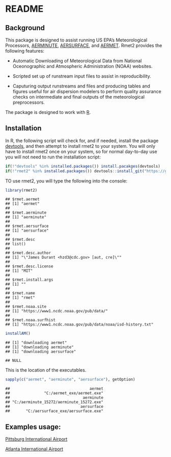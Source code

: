 README
================

## Background

This package is designed to assist running US EPA’s Meteorological
Processors,
[AERMINUTE](https://www3.epa.gov/scram001/metobsdata_procaccprogs.htm),
[AERSURFACE](https://www3.epa.gov/ttn/scram/dispersion_related.htm#aersurface),
and [AERMET](https://www3.epa.gov/scram001/metobsdata_procaccprogs.htm).
Rmet2 provides the following features:

-   Automatic Downloading of Meteorological Data from National
    Oceonographic and Atmospheric Administration (NOAA) websites.

-   Scripted set up of runstream input files to assist in
    reproducibility.

-   Caputuring output runstreams and files and producing tables and
    figures useful for air dispersion modelers to perform quality
    assurance checks on intermediate and final outputs of the
    meteorological preprocessors.

The package is designed to work with [R](www.r-project.org).

## Installation

In R, the following script will check for, and if needed, install the
package
[devtools](https://cran.r-project.org/web/packages/devtools/index.html),
and then attempt to install rmet2 to your system. You will only have to
install rmet2 once on your system, so for normal day-to-day use you will
not need to run the installation script:

``` r
if(!"devtools" %in% installed.packages()) install.pacakges(devtools)
if(!"rmet2" %in% installed.packages()) devtools::install_git("https://github.com/YoJimboDurant/rmet2")
```

TO use rmet2, you will type the following into the console:

``` r
library(rmet2)
```

    ## $rmet.aermet
    ## [1] "aermet"
    ## 
    ## $rmet.aerminute
    ## [1] "aerminute"
    ## 
    ## $rmet.aersurface
    ## [1] "aersurface"
    ## 
    ## $rmet.desc
    ## list()
    ## 
    ## $rmet.desc.author
    ## [1] "\"James Durant <hzd3@cdc.gov> [aut, cre]\""
    ## 
    ## $rmet.desc.license
    ## [1] "MIT"
    ## 
    ## $rmet.install.args
    ## [1] ""
    ## 
    ## $rmet.name
    ## [1] "rmet"
    ## 
    ## $rmet.noaa.site
    ## [1] "https://www1.ncdc.noaa.gov/pub/data/"
    ## 
    ## $rmet.noaa.surfhist
    ## [1] "https://www1.ncdc.noaa.gov/pub/data/noaa/isd-history.txt"

``` r
installAM()
```

    ## [1] "downloading aermet"
    ## [1] "downloading aerminute"
    ## [1] "downloading aersurface"

    ## NULL

This is the location of the executables.

``` r
sapply(c("aermet", "aerminute", "aersurface"), getOption)
```

    ##                                   aermet 
    ##               "C:/aermet_exe/aermet.exe" 
    ##                                aerminute 
    ## "C:/aerminute_15272/aerminute_15272.exe" 
    ##                               aersurface 
    ##       "C:/aersurface_exe/aersurface.exe"

## Examples usage:

[Pittsburg International
Airport](https://github.com/YoJimboDurant/rmet2/blob/master/examples/kpit.md)

[Atlanta International
Airport](https://github.com/YoJimboDurant/rmet2/blob/dev/examples/atlanta.html)
